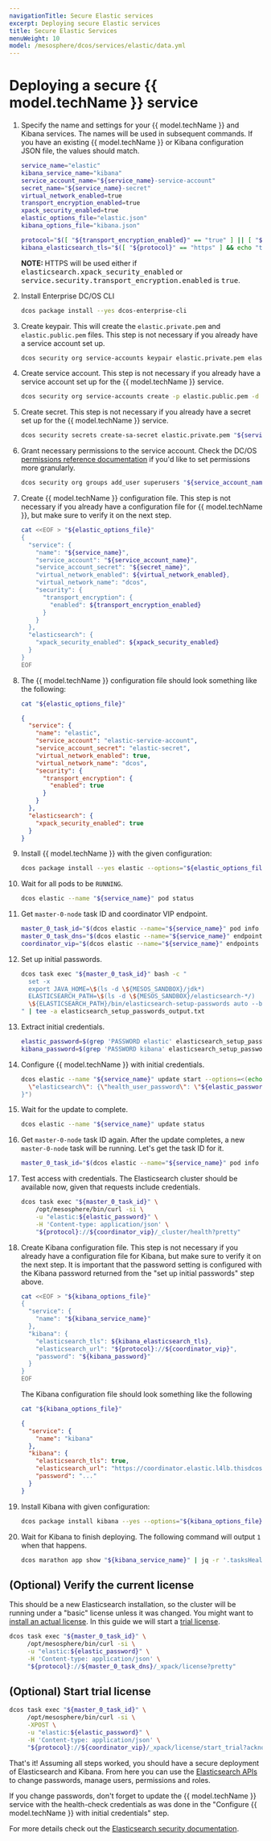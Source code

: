 ```yaml
---
navigationTitle: Secure Elastic services    
excerpt: Deploying secure Elastic services
title: Secure Elastic Services
menuWeight: 10
model: /mesosphere/dcos/services/elastic/data.yml
---
```


# Deploying a secure {{ model.techName }} service

1. Specify the name and settings for your {{ model.techName }} and Kibana services. The names will be used in subsequent commands. If you have an existing {{ model.techName }} or Kibana configuration JSON file, the values should match.

    ```bash
    service_name="elastic"
    kibana_service_name="kibana"
    service_account_name="${service_name}-service-account"
    secret_name="${service_name}-secret"
    virtual_network_enabled=true
    transport_encryption_enabled=true
    xpack_security_enabled=true
    elastic_options_file="elastic.json"
    kibana_options_file="kibana.json"
    ```

    ```bash
    protocol="$([ "${transport_encryption_enabled}" == "true" ] || [ "${xpack_security_enabled}" == "true" ] && echo "https" || echo "http")"
    kibana_elasticsearch_tls="$([ "${protocol}" == "https" ] && echo "true" || echo "false")"
    ```
    <p class="message--note"><strong>NOTE: </strong>HTTPS will be used either if <tt>elasticsearch.xpack_security_enabled</tt> or <tt>service.security.transport_encryption.enabled</tt> is <tt>true</tt>.</p>

1. Install Enterprise DC/OS CLI

    ```bash
    dcos package install --yes dcos-enterprise-cli
    ```

1. Create keypair. This will create the `elastic.private.pem` and `elastic.public.pem` files. This step is not necessary if you already have a service account set up.

    ```bash
    dcos security org service-accounts keypair elastic.private.pem elastic.public.pem
    ```

1. Create service account. This step is not necessary if you already have a service account set up for the {{ model.techName }} service.

    ```bash
    dcos security org service-accounts create -p elastic.public.pem -d "${service_name} service account" "${service_account_name}"
    ```

1. Create secret. This step is not necessary if you already have a secret set up for the {{ model.techName }} service.

    ```bash
    dcos security secrets create-sa-secret elastic.private.pem "${service_account_name}" "${secret_name}"
    ```

1. Grant necessary permissions to the service account. Check the DC/OS [permissions reference documentation](https://docs.d2iq.com/mesosphere/dcos/1.13/security/ent/perms-reference/) if you'd like to set permissions more granularly.

    ```bash
    dcos security org groups add_user superusers "${service_account_name}"
    ```

1. Create {{ model.techName }} configuration file. This step is not necessary if you already have a configuration file for {{ model.techName }}, but make sure to verify it on the next step.

    ```bash
    cat <<EOF > "${elastic_options_file}"
    {
      "service": {
        "name": "${service_name}",
        "service_account": "${service_account_name}",
        "service_account_secret": "${secret_name}",
        "virtual_network_enabled": ${virtual_network_enabled},
        "virtual_network_name": "dcos",
        "security": {
          "transport_encryption": {
            "enabled": ${transport_encryption_enabled}
          }
        }
      },
      "elasticsearch": {
        "xpack_security_enabled": ${xpack_security_enabled}
      }
    }
    EOF
    ```

1. The {{ model.techName }} configuration file should look something like the following:

    ```bash
    cat "${elastic_options_file}"
    ```

    ```json
    {
      "service": {
        "name": "elastic",
        "service_account": "elastic-service-account",
        "service_account_secret": "elastic-secret",
        "virtual_network_enabled": true,
        "virtual_network_name": "dcos",
        "security": {
          "transport_encryption": {
            "enabled": true
          }
        }
      },
      "elasticsearch": {
        "xpack_security_enabled": true
      }
    }
    ```

1. Install {{ model.techName }} with the given configuration:

    ```bash
    dcos package install --yes elastic --options="${elastic_options_file}"
    ```

1. Wait for all pods to be `RUNNING`.

    ```bash
    dcos elastic --name "${service_name}" pod status
    ```

1. Get `master-0-node` task ID and coordinator VIP endpoint.

    ```bash
    master_0_task_id="$(dcos elastic --name="${service_name}" pod info master-0 | jq -r '.[0].info.taskId.value')"
    master_0_task_dns="$(dcos elastic --name="${service_name}" endpoints master-http | jq -r '.dns[0]')"
    coordinator_vip="$(dcos elastic --name="${service_name}" endpoints coordinator-http | jq -r '.vip')"
    ```

1. Set up initial passwords.

    ```bash
    dcos task exec "${master_0_task_id}" bash -c "
      set -x
      export JAVA_HOME=\$(ls -d \${MESOS_SANDBOX}/jdk*)
      ELASTICSEARCH_PATH=\$(ls -d \${MESOS_SANDBOX}/elasticsearch-*/)
      \${ELASTICSEARCH_PATH}/bin/elasticsearch-setup-passwords auto --batch --verbose --url ${protocol}://${master_0_task_dns}
    " | tee -a elasticsearch_setup_passwords_output.txt
    ```

1. Extract initial credentials.

    ```bash
    elastic_password=$(grep 'PASSWORD elastic' elasticsearch_setup_passwords_output.txt | awk -F' = ' '{print $2}' | tail -n1)
    kibana_password=$(grep 'PASSWORD kibana' elasticsearch_setup_passwords_output.txt | awk -F' = ' '{print $2}' | tail -n1)
    ```

1. Configure {{ model.techName }} with initial credentials.

    ```bash
    dcos elastic --name "${service_name}" update start --options=<(echo "{
      \"elasticsearch\": {\"health_user_password\": \"${elastic_password}\"}
    }")
    ```

1. Wait for the update to complete.

    ```bash
    dcos elastic --name "${service_name}" update status
    ```

1. Get `master-0-node` task ID again. After the update completes, a new `master-0-node` task will be running. Let's get the task ID for it.

    ```bash
    master_0_task_id="$(dcos elastic --name="${service_name}" pod info master-0 | jq -r '.[0].info.taskId.value')"
    ```

1. Test access with credentials. The Elasticsearch cluster should be available now, given that requests include credentials.

    ```bash
    dcos task exec "${master_0_task_id}" \
        /opt/mesosphere/bin/curl -si \
        -u "elastic:${elastic_password}" \
        -H 'Content-type: application/json' \
        "${protocol}://${coordinator_vip}/_cluster/health?pretty"
    ```

1. Create Kibana configuration file. This step is not necessary if you already have a configuration file for Kibana, but make sure to verify it on the next step. It is important that the password setting is configured with the Kibana password returned from the "set up initial passwords" step above.

    ```bash
    cat <<EOF > "${kibana_options_file}"
    {
      "service": {
        "name": "${kibana_service_name}"
      },
      "kibana": {
        "elasticsearch_tls": ${kibana_elasticsearch_tls},
        "elasticsearch_url": "${protocol}://${coordinator_vip}",
        "password": "${kibana_password}"
      }
    }
    EOF
    ```

    The Kibana configuration file should look something like the following

    ```bash
    cat "${kibana_options_file}"
    ```

    ```json
    {
      "service": {
        "name": "kibana"
      },
      "kibana": {
        "elasticsearch_tls": true,
        "elasticsearch_url": "https://coordinator.elastic.l4lb.thisdcos.directory:9200",
        "password": "..."
      }
    }
    ```

1. Install Kibana with given configuration:

    ```bash
    dcos package install kibana --yes --options="${kibana_options_file}"
    ```

1. Wait for Kibana to finish deploying. The following command will output `1` when that happens.

    ```bash
    dcos marathon app show "${kibana_service_name}" | jq -r '.tasksHealthy'
    ```

## (Optional) Verify the current license

This should be a new Elasticsearch installation, so the cluster will be running under a "basic" license unless it was changed. You might want to [install an actual license](https://www.elastic.co/guide/en/elasticsearch/reference/7.3/update-license.html). In this guide we will start a [trial license](https://www.elastic.co/guide/en/elasticsearch/reference/7.3/start-trial.html).

```bash
dcos task exec "${master_0_task_id}" \
     /opt/mesosphere/bin/curl -si \
     -u "elastic:${elastic_password}" \
     -H 'Content-type: application/json' \
     "${protocol}://${master_0_task_dns}/_xpack/license?pretty"
```

## (Optional) Start trial license

```bash
dcos task exec "${master_0_task_id}" \
     /opt/mesosphere/bin/curl -si \
     -XPOST \
     -u "elastic:${elastic_password}" \
     -H 'Content-type: application/json' \
     "${protocol}://${coordinator_vip}/_xpack/license/start_trial?acknowledge=true&pretty"
```

That's it! Assuming all steps worked, you should have a secure deployment of Elasticsearch and Kibana. From here you can use the [Elasticsearch APIs](https://www.elastic.co/guide/en/elasticsearch/reference/7.3/security-api.html) to change passwords, manage users, permissions and roles.

If you change passwords, don't forget to update the {{ model.techName }} service with the health-check credentials as was done in the "Configure {{ model.techName }} with initial credentials" step.

For more details check out the [Elasticsearch security documentation](https://www.elastic.co/guide/en/elasticsearch/reference/current/configuring-security.html).



